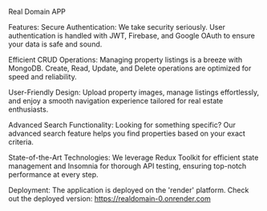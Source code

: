 Real Domain APP

Features:
Secure Authentication: We take security seriously. User authentication is handled with JWT, Firebase, and Google OAuth to ensure your data is safe and sound.

Efficient CRUD Operations: Managing property listings is a breeze with MongoDB. Create, Read, Update, and Delete operations are optimized for speed and reliability.

User-Friendly Design: Upload property images, manage listings effortlessly, and enjoy a smooth navigation experience tailored for real estate enthusiasts.

Advanced Search Functionality: Looking for something specific? Our advanced search feature helps you find properties based on your exact criteria.

State-of-the-Art Technologies: We leverage Redux Toolkit for efficient state management and Insomnia for thorough API testing, ensuring top-notch performance at every step.

Deployment:
The application is deployed on the 'render' platform. Check out the deployed version: https://realdomain-0.onrender.com
